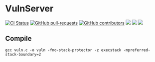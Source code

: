 # VulnServer
[![CI Status](https://github.com/ins1gn1a/VulnServer-Linux/workflows/build/badge.svg?branch=master)](https://github.com/ins1gn1a/VulnServer-Linux/actions) 
[![GitHub pull-requests](https://img.shields.io/github/issues-pr/ins1gn1a/VulnServer-Linux.svg)](https://GitHub.com/ins1gn1a/VulnServer-Linux/pull/)
[![GitHub contributors](https://img.shields.io/github/contributors/ins1gn1a/VulnServer-Linux.svg)](https://GitHub.com/ins1gn1a/VulnServer-Linux/graphs/contributors/)
![](https://img.shields.io/github/issues/ins1gn1a/VulnServer-Linux)
![](https://img.shields.io/github/stars/ins1gn1a/VulnServer-Linux)
![](https://img.shields.io/github/license/ins1gn1a/VulnServer-Linux)

## Compile
`gcc vuln.c -o vuln -fno-stack-protector -z execstack -mpreferred-stack-boundary=2`

